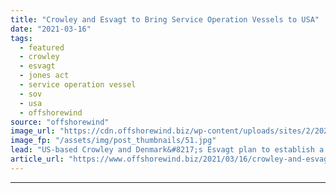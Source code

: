 ```yaml
---
title: "Crowley and Esvagt to Bring Service Operation Vessels to USA"
date: "2021-03-16"
tags: 
  - featured
  - crowley
  - esvagt
  - jones act
  - service operation vessel
  - sov
  - usa
  - offshorewind
source: "offshorewind"
image_url: "https://cdn.offshorewind.biz/wp-content/uploads/sites/2/2021/03/16135005/Crowley-and-Esvagt-to-Bring-Service-Operation-Vessels-to-USA.jpg"
image_fp: "/assets/img/post_thumbnails/51.jpg"
lead: "US-based Crowley and Denmark&#8217;s Esvagt plan to establish a joint venture to bolster purpose-built,"
article_url: "https://www.offshorewind.biz/2021/03/16/crowley-and-esvagt-to-bring-service-operation-vessels-to-usa/"
---
```


---
